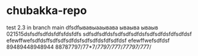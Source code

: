 # chubakka-repo
test 2.3 in branch main dfsdfывавыааывава
 ываыва ываыв
021515dsfsdfsdfdsfdfsfdsfdfs
sdfsdfsdfdsfsdfsdfsdfdsfsdfsdfdsfdfsdfdsf
efewffwefsdfdsffsdfsdfsdfdsfsdfsdfdsfdfsdfdsf
efewffwefsdfdsf
89489448948944
88787797/77*7/*7797/77*7/*77797/77*7/
